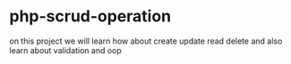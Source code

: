 # php-scrud-operation
on this project we will learn how  about create update read delete  and also learn about validation and oop
